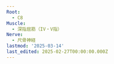 ```yaml
---
Root:
  - C8
Muscle:
  - 深指屈筋（IV・V指）
Nerve:
  - 尺骨神経
lastmod: '2025-03-14'
last_edited: 2025-02-27T00:00:00.000Z
---
```



